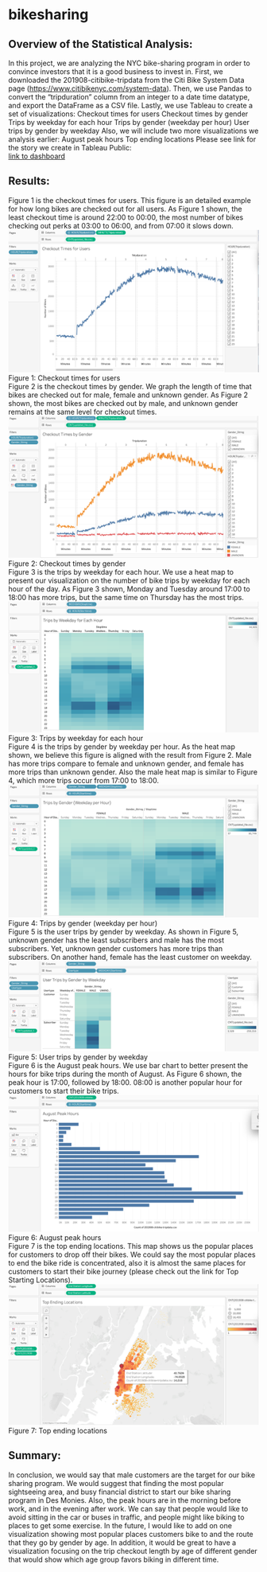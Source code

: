 # bikesharing
## Overview of the Statistical Analysis:
In this project, we are analyzing the NYC bike-sharing program in order to convince investors that it is a good business to invest in. First, we downloaded the 201908-citibike-tripdata from the Citi Bike System Data page (https://www.citibikenyc.com/system-data). Then, we use Pandas to convert the “tripduration” column from an integer to a date time datatype, and export the DataFrame as a CSV file. Lastly, we use Tableau to create a set of visualizations:
Checkout times for users
Checkout times by gender
Trips by weekday for each hour
Trips by gender (weekday per hour)
User trips by gender by weekday
Also, we will include two more visualizations we analysis earlier:
August peak hours
Top ending locations
Please see link for the story we create in Tableau Public:
<br> [link to dashboard](https://public.tableau.com/profile/jiayi.chen5667#!/vizhome/NYCCitiBikeAnalysis_16030521416920/NYCCitiBikeAnalysis?publish=yes)

## Results:
Figure 1 is the checkout times for users. This figure is an detailed example for how long bikes are checked out for all users. As Figure 1 shown, the least checkout time is around 22:00 to 00:00, the most number of bikes checking out perks at 03:00 to 06:00, and from 07:00 it slows down.
<br> ![CheckoutTimesforUsers.png](images/CheckoutTimesforUsers.png)
<br> Figure 1: Checkout times for users
<br> Figure 2 is the checkout times by gender. We graph the length of time that bikes are checked out for male, female and unknown gender. As Figure 2 shown, the most bikes are checked out by male, and unknown gender remains at the same level for checkout times. 
<br> ![CheckoutTimesbyGender.png](images/CheckoutTimesbyGender.png)
<br> Figure 2: Checkout times by gender
<br> Figure 3 is the trips by weekday for each hour. We use a heat map to present our visualization on the number of bike trips by weekday for each hour of the day. As Figure 3 shown, Monday and Tuesday around 17:00 to 18:00 has more trips, but the same time on Thursday has the most trips. 
<br> ![TripsbyWeekdayforEachHour.png](images/TripsbyWeekdayforEachHour.png)
<br> Figure 3: Trips by weekday for each hour
<br> Figure 4 is the trips by gender by weekday per hour. As the heat map shown, we believe this figure is aligned with the result from Figure 2. Male has more trips compare to female and unknown gender, and female has more trips than unknown gender. Also the male heat map is similar to Figure 4, which more trips occur from 17:00 to 18:00.
<br> ![TripsbyGenderWeekdayperHour.png](images/TripsbyGenderWeekdayperHour.png)
<br> Figure 4: Trips by gender (weekday per hour)
<br> Figure 5 is the user trips by gender by weekday. As shown in Figure 5, unknown gender has the least subscribers and male has the most subscribers. Yet, unknown gender customers has more trips than subscribers. On another hand, female has the least customer on weekday. 
<br> ![UserTripsbyGenderbyWeekday.png](images/UserTripsbyGenderbyWeekday.png)
<br> Figure 5: User trips by gender by weekday
<br> Figure 6 is the August peak hours. We use bar chart to better present the hours for bike trips during the month of August. As Figure 6 shown, the peak hour is 17:00, followed by 18:00. 08:00 is another popular hour for customers to start their bike trips. 
<br> ![AugustPeakHours.png](images/AugustPeakHours.png)
<br> Figure 6: August peak hours
<br> Figure 7 is the top ending locations. This map shows us the popular places for customers to drop off their bikes. We could say the most popular places to end the bike ride is concentrated, also it is almost the same places for customers to start their bike journey (please check out the link for Top Starting Locations).
<br> ![TopEndingLocations.png](images/TopEndingLocations.png)
<br> Figure 7: Top ending locations

## Summary:
In conclusion, we would say that male customers are the target for our bike sharing program. We would suggest that finding the most popular sightseeing area, and busy financial district to start our bike sharing program in Des Monies. Also, the peak hours are in the morning before work, and in the evening after work. We can say that people would like to avoid sitting in the car or buses in traffic, and people might like biking to places to get some exercise. In the future, I would like to add on one visualization showing most popular places customers bike to and the route that they go by gender by age. In addition, it would be great to have a visualization focusing on the trip checkout length by age of different gender that would show which age group favors biking in different time.